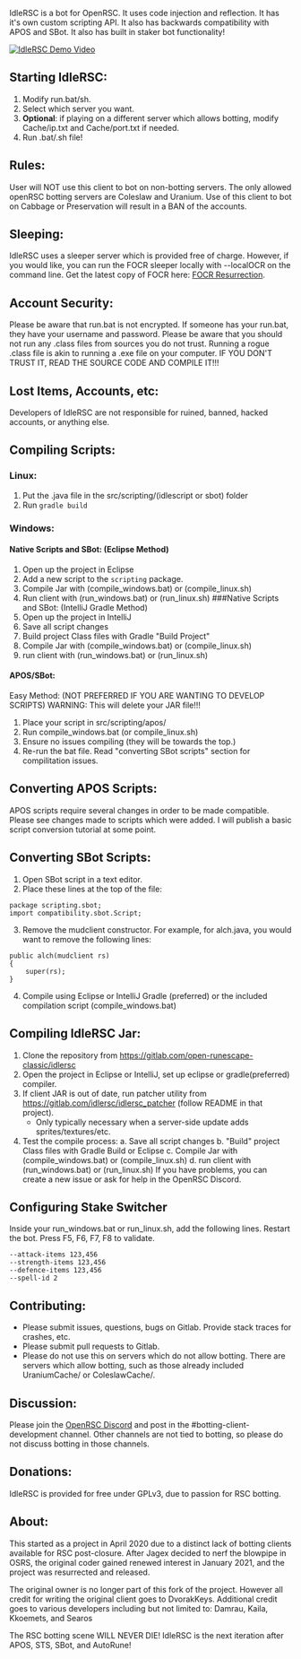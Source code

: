 IdleRSC is a bot for OpenRSC. It uses code injection and reflection. It has it's own custom scripting API. It also has backwards compatibility with APOS and SBot. It also has built in staker bot functionality!

[![IdleRSC Demo Video](https://i.imgur.com/NMU2sbB.png)](https://www.youtube.com/watch?v=Bkp2M3Ja9qc)


## Starting IdleRSC:
1. Modify run.bat/sh.
2. Select which server you want.
3. **Optional**: if playing on a different server which allows botting, modify Cache/ip.txt and Cache/port.txt if needed.
4. Run .bat/.sh file!

## Rules:
User will NOT use this client to bot on non-botting servers. The only allowed openRSC botting servers are Coleslaw and Uranium. Use of this client to bot on Cabbage or Preservation will result in a BAN of the accounts.

## Sleeping:
IdleRSC uses a sleeper server which is provided free of charge. However, if you would like, you can run the FOCR sleeper locally with --localOCR on the command line. Get the latest copy of FOCR here: [FOCR Resurrection](https://gitlab.com/idlersc/focr-resurrection).

## Account Security:
Please be aware that run.bat is not encrypted. If someone has your run.bat, they have your username and password.
Please be aware that you should not run any .class files from sources you do not trust. Running a rogue .class file is akin to running a .exe file on your computer. IF YOU DON'T TRUST IT, READ THE SOURCE CODE AND COMPILE IT!!!

## Lost Items, Accounts, etc:
Developers of IdleRSC are not responsible for ruined, banned, hacked accounts, or anything else.

## Compiling Scripts:
### Linux:
1. Put the .java file in the src/scripting/(idlescript or sbot) folder
2. Run `gradle build`

### Windows:
#### Native Scripts and SBot: (Eclipse Method)
1. Open up the project in Eclipse
2. Add a new script to the `scripting` package.
3. Compile Jar with (compile_windows.bat) or (compile_linux.sh)
4. Run client with (run_windows.bat) or (run_linux.sh)
###Native Scripts and SBot: (IntelliJ Gradle Method)
1. Open up the project in IntelliJ
2. Save all script changes
3. Build project Class files with Gradle "Build Project"
4. Compile Jar with (compile_windows.bat) or (compile_linux.sh)
5. run client with (run_windows.bat) or (run_linux.sh)
#### APOS/SBot:
Easy Method: (NOT PREFERRED IF YOU ARE WANTING TO DEVELOP SCRIPTS)
WARNING: This will delete your JAR file!!!
1. Place your script in src/scripting/apos/
2. Run compile_windows.bat (or compile_linux.sh)
3. Ensure no issues compiling (they will be towards the top.)
4. Re-run the bat file.
Read "converting SBot scripts" section for compilitation issues.

## Converting APOS Scripts:
APOS scripts require several changes in order to be made compatible. Please see changes made to scripts which were added. I will publish a basic script conversion tutorial at some point.

## Converting SBot Scripts:
1. Open SBot script in a text editor.
2. Place these lines at the top of the file:
```
package scripting.sbot;
import compatibility.sbot.Script;
```
3. Remove the mudclient constructor. For example, for alch.java, you would want to remove the following lines:
```
public alch(mudclient rs)
{
	super(rs);
}
```
4. Compile using Eclipse or IntelliJ Gradle (preferred) or the included compilation script (compile_windows.bat)

## Compiling IdleRSC Jar:
1. Clone the repository from https://gitlab.com/open-runescape-classic/idlersc
2. Open the project in Eclipse or IntelliJ, set up eclipse or gradle(preferred) compiler.
3. If client JAR is out of date, run patcher utility from https://gitlab.com/idlersc/idlersc_patcher (follow README in that project).
	- Only typically necessary when a server-side update adds sprites/textures/etc.
4. Test the compile process:
	a. Save all script changes
	b. "Build" project Class files with Gradle Build or Eclipse
	c. Compile Jar with (compile_windows.bat) or (compile_linux.sh)
	d. run client with (run_windows.bat) or (run_linux.sh)
If you have problems, you can create a new issue or ask for help in the OpenRSC Discord.

## Configuring Stake Switcher
Inside your run_windows.bat or run_linux.sh, add the following lines. Restart the bot. Press F5, F6, F7, F8 to validate.
```
--attack-items 123,456
--strength-items 123,456
--defence-items 123,456
--spell-id 2
```


## Contributing:
* Please submit issues, questions, bugs on Gitlab. Provide stack traces for crashes, etc.
* Please submit pull requests to Gitlab.
* Please do not use this on servers which do not allow botting. There are servers which allow botting, such as those already included UraniumCache/ or ColeslawCache/.

## Discussion:
Please join the <a href="https://discord.gg/CutQxDZ8Np">OpenRSC Discord</a> and post in the #botting-client-development channel. Other channels are not tied to botting, so please do not discuss botting in those channels.

## Donations:
IdleRSC is provided for free under GPLv3, due to passion for RSC botting.

## About:
This started as a project in April 2020 due to a distinct lack of botting clients available for RSC post-closure. After Jagex decided to nerf the blowpipe in OSRS, the original coder gained renewed interest in January 2021, and the project was resurrected and released.

The original owner is no longer part of this fork of the project. However all credit for writing the original client goes to DvorakKeys. 
Additional credit goes to various developers including but not limited to:  Damrau, Kaila, Kkoemets, and Searos 

The RSC botting scene WILL NEVER DIE! IdleRSC is the next iteration after APOS, STS, SBot, and AutoRune!
